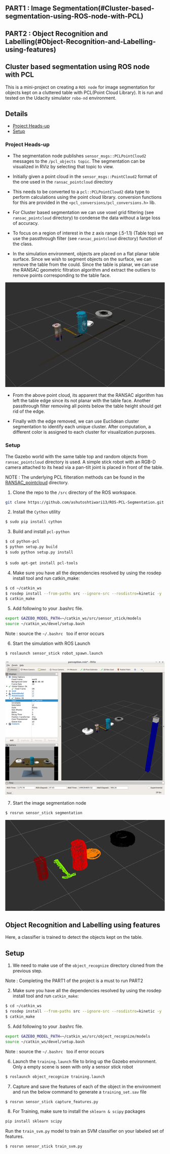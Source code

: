 
## PART1 : Image Segmentation(#Cluster-based-segmentation-using-ROS-node-with-PCL)
## PART2 : Object Recognition and Labelling(#Object-Recognition-and-Labelling-using-features)

## Cluster based segmentation using ROS node with PCL

This is a mini-project on creating a ```ROS node``` for image segmentation for objects kept on a cluttered table with PCL(Point Cloud Library). It is run and tested on the Udacity simulator ```robo-nd``` environment.

## Details
- [Project Heads-up](#Project-Heads-up)
- [Setup](#Setup)

### Project Heads-up
- The segmentation node publishes `sensor_msgs::PCLPointCloud2` messages to the `/pcl_objects topic`. The segmentation can be visualized in RViz by selecting that topic to view.

- Initially given a point cloud in the `sensor_msgs::PointCloud2` format of the one used in the `ransac_pointcloud` directory

- This needs to be converted to a `pcl::PCLPointCloud2` data type to perform calculations using the point cloud library.  conversion functions for this are provided in the `<pcl_conversions/pcl_conversions.h>` lib.

- For Cluster based segmentation we can use voxel grid filtering (see `ransac_pointcloud` directory) to condense the data without a large loss of accuracy.

- To focus on a region of interest in the z axis range (.5-1.1) (Table top) we use the passthrough filter (see `ransac_pointcloud` directory) function of the class.


- In the simulation environment, objects are placed on a flat planar table surface. Since we wish to segment objects on the surface, we can remove the table from the could. Since the table is planar, we can use the RANSAC geometric filtration algorithm and extract the outliers to remove points corresponding to the table face.

![Edge PC](https://github.com/ashutoshtiwari13/ROS-PCL-Segmentation/blob/master/sensor_stick/pcl3.png)

- From the above point cloud, its apparent that the RANSAC algorithm has left the table edge since its not planar with the table face. Another passthrough filter removing all points below the table height should get rid of the edge.

- Finally with the edge removed, we can use Euclidean cluster segmentation to identify each unique cluster.
After computation, a different color is assigned to each cluster for visualization purposes.

### Setup
The Gazebo world with the same table top and random objects from ```ransac_pointcloud``` directory is used. A simple stick robot with an RGB-D camera attached to its head via a pan-tilt joint is placed in front of the table.

NOTE : The underlying PCL filteration methods can be found in the [RANSAC_pointcloud](https://github.com/ashutoshtiwari13/ROS-PCL-Segmentation/tree/master/ransac_pointcloud) directory.

1. Clone the repo to the ```/src``` directory of the ROS workspace.
```sh
git clone https://github.com/ashutoshtiwari13/ROS-PCL-Segmentation.git
```
2. Install the ```Cython``` utility
```sh
$ sudo pip install cython
````
3. Build and install ```pcl-python```

```sh
$ cd python-pcl
$ python setup.py build
$ sudo python setup.py install

$ sudo apt-get install pcl-tools
```

4. Make sure you have all the dependencies resolved by using the rosdep install tool and run catkin_make:

```sh
$ cd ~/catkin_ws
$ rosdep install --from-paths src --ignore-src --rosdistro=kinetic -y
$ catkin_make
```

5. Add following to your .bashrc file.
```sh
export GAZEBO_MODEL_PATH=~/catkin_ws/src/sensor_stick/models
source ~/catkin_ws/devel/setup.bash
```
Note : source the ```~/.bashrc ``` too if error occurs

6. Start the simulation with ROS Launch
```sh
$ roslaunch sensor_stick robot_spawn.launch
```

![PCL](https://github.com/ashutoshtiwari13/ROS-PCL-Segmentation/blob/master/sensor_stick/pcl1.png)

7. Start the image segmentation node
```sh
$ rosrun sensor_stick segmentation
```
![PCL2](https://github.com/ashutoshtiwari13/ROS-PCL-Segmentation/blob/master/sensor_stick/pcl2.png)


## Object Recognition and Labelling using features
Here, a classifier is trained to detect the objects kept on the table.

## Setup
1. We need to make use of the `object_recognize` directory cloned from the previous step.

Note :  Completing the PART1 of the project is a must to run PART2

2. Make sure you have all the dependencies resolved by using the rosdep install tool and run `catkin_make`:

```sh
$ cd ~/catkin_ws
$ rosdep install --from-paths src --ignore-src --rosdistro=kinetic -y
$ catkin_make
```

5. Add following to your .bashrc file.
```sh
export GAZEBO_MODEL_PATH=~/catkin_ws/src/object_recognize/models
source ~/catkin_ws/devel/setup.bash
```
Note : source the ```~/.bashrc ``` too if error occurs

6. Launch the `training.launch` file to bring up the Gazebo environment. Only a empty scene is seen with only a sensor stick robot
```sh
$ roslaunch object_recognize training.launch
```
7. Capture and save the features of each of the object in the environment and run the below command to generate a `training_set.sav` file

```sh
$ rosrun sensor_stick capture_features.py
```

8. For Training, make sure to install the `sklearn & scipy` packages
```sh
pip install sklearn scipy
```
Run the `train_svm.py` model to train an SVM classifier on your labeled set of features.
```sh
$ rosrun sensor_stick train_svm.py
```
